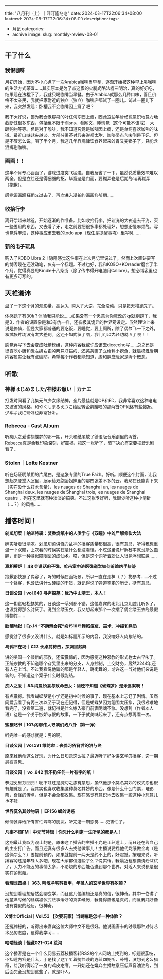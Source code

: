




---
title: "八月刊（上）｜叮叮隆冬呛"
date: 2024-08-17T22:06:34+08:00
lastmod: 2024-08-17T22:06:34+08:00
description: 
tags:
- 月记
categories:
- archive
image: 
slug: monthly-review-08-01
---




## 干了什么

### 我恨咖啡

月初开始，因为不小心点了一次Arabica咖啡当早餐，逐渐开始被这种早上喝咖啡的生活方式荼毒……其实原本是为了点这家的火腿奶酪法棍三明治，真的好好吃，结果现在法棍下了，我就只喝咖啡当早餐。由于Arabica就那么几种口味，而且价格不太亲民，我就把家附近的独立（独立）咖啡店都试了一圈儿。试过一圈儿下来，我突然发现：卧槽我不会咖啡因上瘾了吧？

我不太好说，因为我会很容易的对任何东西上瘾，因此这些年曾经有意识地努力地截断过很多东西，包括但不限于刷sns，看网文，睡懒觉（这个可能不该戒），大肆购物等等。但是对于咖啡，我不知道究竟是咖啡因上瘾，还是单纯喜欢咖啡的味道。最近口味越来越淡，大部分果茶对我来说都太甜，咖啡带点苦味倒是正好。但是不管怎么说，喝了半个月，我这几年靠规律饮食养起来的胃又完犊子了，只能含泪挥别咖啡。

### 画画！！

这半个月专心画画了，游戏进度突飞猛进。自我反省了一下，虽然说质量效率难以两全，但是立绘还是得细细的抠，毕竟这是门面，要糊弄也是后期的cg再糊弄（抱歉）。

感觉画画躁狂期又过去了，再次进入漫长的画画抑郁期……

### 收拾行李

离开学越来越近，开始逐渐的作准备。比如收拾行李，把该洗的大衣送去干洗，买一些要用的东西，又去看了牙，走之前要把很多事都处理好，想想还怪麻烦的。写也觉得麻烦，这种事应该去我的todo app（现任是提醒事项）里写啊……

### 新的电子玩具

购入了KOBO Libra 2！隐隐感觉这件事在上次月记里说过了，然而上次画饼要写的博客现在还没动笔，仅有一个标题。不过也好，我和KOBO+KOreader磨合了半个月，觉得真是甩Kindle十八条街（除了传书得开电脑用Calibre）。想必博客里也有更多可写的。

## 天椎谶讳

盘了一下这个月的观影量，高达0。购入了大逆，完全没动，只是把天椎跑完了。

体感跑了有30h？体验我只能说……如果没有一个愿意为你魔改的kp就别跑了，我是3，作者的设置像是和3有仇一样，还有极其诡异的世界观设定。虽然理论上来说是修仙，但是大家都普通的要吃饭，要睡觉，要上厕所，除了偶尔飞一下之外，和武侠片场没有太大差别。这还不如武侠了啊，我们可以大轻功就飞了呗！！

感觉再写下去会变成吐槽模组，这种内容我或许应该去diceecho写……总之还是很喜欢小唐和我左拥右抱的两只好猫的，还美美画了立绘和小摸鱼，就是模组后期内容属实让我有点破防。希望每个作者都能知道，虐和膈应玩家是两个概念。

## 听歌

### 神様はじめました/神様お願い｜カナエ

打发时间看了几集元气少女缘结神，全片最佳就是OP和ED，我非常喜欢这种电电又波波的风格，和やくしまるえつこ给回转企鹅罐唱的那两首OP风格有些接近。少年よ我に帰れ也非常好听。
### Rebecca - Cast Album

听痴人之爱讲蝴蝶梦的那一期，开头和结尾放了德语版音乐剧里的两首，Rebecca真是给我印象深刻，好震撼，把这一张听了，暗下决心有空要把音乐剧看了。

### Stolen｜Lotte Kestner

听在场证明某期的片尾曲，是这张专里的True Faith。好听。顺便这个封面，让我想起来登堂入室里，展示给双胞胎姐妹里的那四张差不多的云。我现在还能背下来（实在没什么技术含量），les nuages de Shanghai un, les nuages de Shanghai deux, les nuages de Shanghai trois, les nuages de Shanghai quatre ，列在这里就有种淡淡的搞笑。不过这张专好听，我很少听这种小清新（…？）的风格……

## 播客时间！

**剁瓜切菜｜纳凉特辑：焚香烧纸中的人类学与《双瞳》中的尸解修仙大法**

确实听着很清凉。剁瓜切菜讲怪力乱神的播客质量都很高，很有意思，听得我想重温一下双瞳，上次看的时候实在是什么都没看懂。不过这里说尸解根本就没那么血腥，而是一种类似障眼法的成仙术。哎，但是这个词听着就让人很是浮想联翩……

**真相壁炉｜ 48 会说话的子弹，枪击案中法医弹道学如何追踪凶手轨迹**

抱歉都快忘了内容了，听的时候在画场景，所以一直在走神（？）找参考……不过一个播客，也没法讲什么硬硬的干货，就记得说了弹道鉴定的历史，挺有意思。

**日谈公园｜vol.640 寻声探墓：我乃中山靖王，本人！**

这一期蛮轻松搞笑的，日谈这一系列都不错，这位嘉宾的老北儿京儿腔儿听多了，也没觉得那么讨厌了。说到金缕玉衣，我又想起来那个一次摆了俩金缕玉衣的最假博物馆……

**脑髓地狱｜Ep.14 “不跳舞会死”的1518年舞蹈瘟疫，巫术、冲撞和踩奶**

感觉讲了很多又没讲什么。就是如标题所示的内容，我没啥好人肉总结的。

**乌鸦不在场｜022 长桌前祷告，深渊里起舞**

讲的美国一个很新的邪教，还蛮震惊的，因为感觉这种邪教的形式也太古早味了。正统宗教的不知道哪个旮旯里出来的分支，人身控制，上交财务，居然2244年还有人在上当。不过我看说他骗的都是年轻人，跳街舞的，或许这一当对他们来说是新的。不知道这个案子什么时候能结。

**痴人之爱｜ 83.纯爱娇妻与致命恶女：谁还不知道《蝴蝶梦》是杀妻案啊！**

有点震撼。我看蝴蝶梦是小学还是初中时候的事了，现在基本上忘记了剧情。虽然简爱我看了有两三次以至于现在还记得，但是蝴蝶梦因为氛围太压抑，我很艰难地看完了，没看第二遍，就记得是什么嫁入豪门前妻阴魂不散。没想到（作者本人语）这是一个关于嫉妒与恨的故事，一下子就美味起来了，还有点想再看一次。

**蜜獾吃书｜107.闲聊伟大导演们的八卦（第一弹）**

听完唯一的感想就是：男的啊。

**日谈公园｜vol.591 维她命：丧葬习俗背后的泪与笑**

原来维他命这么好玩，为什么日知录这么拉？最近听了好多讲玄学的播客，这一期最有意思。

**日谈公园｜ vol.642 我不扔任何一片有字的纸！**

恭迎史里芬回归！呃不过还是魔幻之旅有意思，虽然他那个莫名其妙的仪式感也很有趣就是了。我其实也喜欢收集这种莫名其妙的东西。像是什么什么门票，电影票，奇怪的传单，但是不会全都收集。现在感觉有意识地去收集一些这种小玩意儿也不错。

**世界莫名其妙物语｜ EP156 螂的诱惑**

倾情推荐给所有害怕蟑螂的朋友，听完这一期感觉……更害怕了。

**凡事不烦FM｜中元节特辑｜你凭什么判定一生所见的都是人！**

这期最让我叹为观止的是，原来这个播客的主播不光是正经道士，而且还在给自己的主业打广告，而且还真有很多人去找他做事儿！主播说要找他代烧纸做金功（是这俩字么？）要提前预约，如果就提前一两天是约不上的，好震撼。按理来说，听播客的还是年轻人多吧，现在大家都信这些了么？说实话，我最近也想要烧纸试试了，人力不能及的事情太多，不论烧的东西能否送到那个世界，对活人来说都是很实在的慰藉。

**看理想圆桌｜ 363. 叫魂净宅剪指甲，年轻人的玄学世界有多颠？**

没想到看理想居然会聊玄学，而且这几位编辑还是真的信，很神奇。其中一位讲了他童年时候的怪病被仪式法事治好的真实经历，我觉得应该是真的，而且我妈好像也有类似的经历，很神奇。

**X博士Official｜Vol.53 【次要玩家】当喇嘛是怎样一种体验？**

还挺神秘的，听得出来嘉宾这位大师中文不是很好。他说画唐卡的时候那种对待艺术品的态度，值得我学习……

**哈喽怪谈｜怪藏021-024 荒沟**

这个播客是在一个什么网易云荔枝播客转RSS的个人网站上找到的，标题很荔枝，不知道内容是什么，于是找了这个听着挺怪谈的连续四期听，卧槽，没想到这么猎奇，给我听得起了一身的鸡皮疙瘩。一开始还在嫌弃主播故意压低声音油油的，到后面完全没想到这些了，就是吓人。